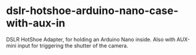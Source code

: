 # dslr-hotshoe-arduino-nano-case-with-aux-in
DSLR HotShoe Adapter, for holding an Arduino Nano inside. Also with AUX-mini input for triggering the shutter of the camera.
